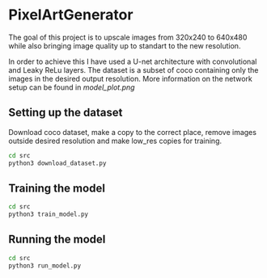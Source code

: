 # PixelArtGenerator

The goal of this project is to upscale images from 320x240 to 640x480 while also bringing image quality up to standart to the new resolution.

In order to achieve this I have used a U-net architecture with convolutional and Leaky ReLu layers. The dataset is a subset of coco containing only the images in the desired output resolution. More information on the network setup can be found in _model_plot.png_

## Setting up the dataset

Download coco dataset, make a copy to the correct place, remove images outside desired resolution and make low_res copies for training.

``` bash
cd src
python3 download_dataset.py
```

## Training the model

``` bash
cd src
python3 train_model.py
```

## Running the model

``` bash
cd src
python3 run_model.py
```
